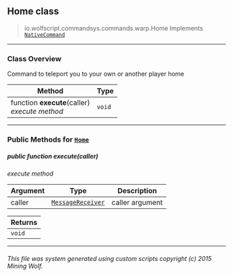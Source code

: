 ## Home __class__

>io.wolfscript.commandsys.commands.warp.Home
>Implements [`NativeCommand`](..\..\NativeCommand.md)

---

### Class Overview

Command to teleport you to your own or another player home

Method | Type   
--- | :--- 
 function __execute__(caller) <br> _execute method_ | `void`



---


### Public Methods for [`Home`](Home.md)

##### <a id='execute'></a>public  function __execute__(caller)

_execute method_

Argument | Type | Description  
--- | --- | --- 
caller | [`MessageReceiver`](..\..\..\chat\MessageReceiver.md) | caller argument

Returns | 
--- | 
`void` |


---


###### This file was system generated using custom scripts copyright (c) 2015 Mining Wolf.
	

